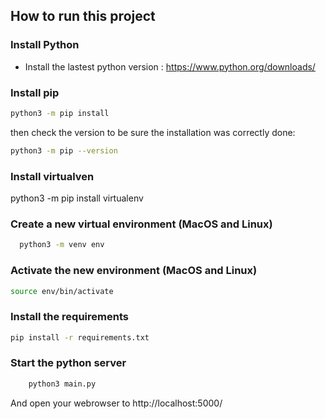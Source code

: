 
## How to run this project

### Install Python

- Install the lastest python version : https://www.python.org/downloads/

### Install pip

```bash
python3 -m pip install
```
then check the version to be sure the installation was correctly done: 
```bash
python3 -m pip --version
```

### Install virtualven

python3 -m pip install virtualenv

### Create a new virtual environment (MacOS and Linux)

```bash
  python3 -m venv env
```

### Activate the new environment (MacOS and Linux)

```bash
source env/bin/activate
```
### Install the requirements
```bash
pip install -r requirements.txt
```

### Start the python server 

```bash
    python3 main.py
```

And open your webrowser to http://localhost:5000/

